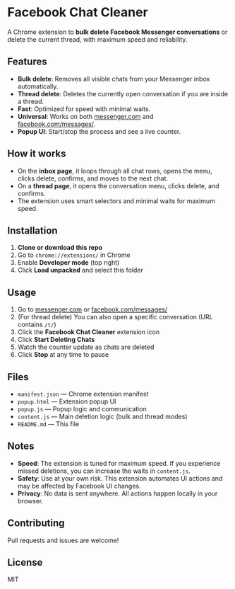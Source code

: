 # Facebook Chat Cleaner

A Chrome extension to **bulk delete Facebook Messenger conversations** or delete the current thread, with maximum speed and reliability.

## Features
- **Bulk delete**: Removes all visible chats from your Messenger inbox automatically.
- **Thread delete**: Deletes the currently open conversation if you are inside a thread.
- **Fast**: Optimized for speed with minimal waits.
- **Universal**: Works on both [messenger.com](https://www.messenger.com/) and [facebook.com/messages/](https://www.facebook.com/messages/).
- **Popup UI**: Start/stop the process and see a live counter.

## How it works
- On the **inbox page**, it loops through all chat rows, opens the menu, clicks delete, confirms, and moves to the next chat.
- On a **thread page**, it opens the conversation menu, clicks delete, and confirms.
- The extension uses smart selectors and minimal waits for maximum speed.

## Installation
1. **Clone or download this repo**
2. Go to `chrome://extensions/` in Chrome
3. Enable **Developer mode** (top right)
4. Click **Load unpacked** and select this folder

## Usage
1. Go to [messenger.com](https://www.messenger.com/) or [facebook.com/messages/](https://www.facebook.com/messages/)
2. (For thread delete) You can also open a specific conversation (URL contains `/t/`)
3. Click the **Facebook Chat Cleaner** extension icon
4. Click **Start Deleting Chats**
5. Watch the counter update as chats are deleted
6. Click **Stop** at any time to pause

## Files
- `manifest.json` — Chrome extension manifest
- `popup.html` — Extension popup UI
- `popup.js` — Popup logic and communication
- `content.js` — Main deletion logic (bulk and thread modes)
- `README.md` — This file

## Notes
- **Speed**: The extension is tuned for maximum speed. If you experience missed deletions, you can increase the waits in `content.js`.
- **Safety**: Use at your own risk. This extension automates UI actions and may be affected by Facebook UI changes.
- **Privacy**: No data is sent anywhere. All actions happen locally in your browser.

## Contributing
Pull requests and issues are welcome!

## License
MIT
